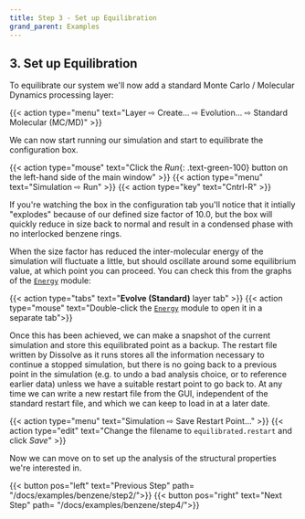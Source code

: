 ```yaml
---
title: Step 3 - Set up Equilibration
grand_parent: Examples
---
```


## 3. Set up Equilibration

To equilibrate our system we'll now add a standard Monte Carlo / Molecular Dynamics processing layer:

{{< action type="menu" text="Layer &#8680; Create... &#8680; Evolution... &#8680; Standard Molecular (MC/MD)" >}}


We can now start running our simulation and start to equilibrate the configuration box.

{{< action type="mouse" text="Click the _Run_{: .text-green-100} button on the left-hand side of the main window" >}}
{{< action type="menu" text="Simulation &#8680; Run" >}}
{{< action type="key" text="Cntrl-R" >}}


If you're watching the box in the configuration tab you'll notice that it intially "explodes" because of our defined size factor of 10.0, but the box will quickly reduce in size back to normal and result in a condensed phase with no interlocked benzene rings.

When the size factor has reduced the inter-molecular energy of the simulation will fluctuate a little, but should oscillate around some equilibrium value, at which point you can proceed. You can check this from the graphs of the [`Energy`](../../userguide/modules/energy) module:

{{< action type="tabs" text="**Evolve (Standard)** layer tab" >}}
{{< action type="mouse" text="Double-click the [`Energy`](../../userguide/modules/energy) module to open it in a separate tab">}}


Once this has been achieved, we can make a snapshot of the current simulation and store this equilibrated point as a backup. The restart file written by Dissolve as it runs stores all the information necessary to continue a stopped simulation, but there is no going back to a previous point in the simulation (e.g. to undo a bad analysis choice, or to reference earlier data) unless we have a suitable restart point to go back to. At any time we can write a new restart file from the GUI, independent of the standard restart file, and which we can keep to load in at a later date.

{{< action type="menu" text="Simulation &#8680; Save Restart Point..." >}}
{{< action type="edit" text="Change the filename to `equilibrated.restart` and click _Save_" >}}

Now we can move on to set up the analysis of the structural properties we're interested in.

{{< button pos="left" text="Previous Step" path= "/docs/examples/benzene/step2/">}}
{{< button pos="right" text="Next Step" path= "/docs/examples/benzene/step4/">}}
